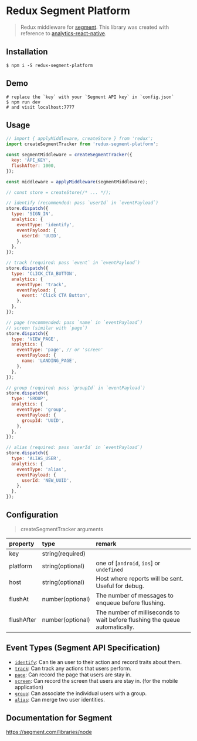 # Redux Segment Platform
> Redux middleware for [segment](https://segment.com/). This library was
> created with reference to
> [analytics-react-native](https://github.com/neiker/analytics-react-native).

## Installation
```
$ npm i -S redux-segment-platform
```

## Demo
```
# replace the `key` with your `Segment API key` in `config.json`
$ npm run dev
# and visit localhost:7777
```

## Usage
```js
// import { applyMiddleware, createStore } from 'redux';
import createSegmentTracker from 'redux-segment-platform';

const segmentMiddleware = createSegmentTracker({
  key: 'API_KEY',
  flushAfter: 1000,
});

const middleware = applyMiddleware(segmentMiddleware);

// const store = createStore(/* ... */);

// identify (recommended: pass `userId` in `eventPayload`)
store.dispatch({
  type: 'SIGN_IN',
  analytics: {
    eventType: 'identify',
    eventPayload: {
      userId: 'UUID',
    },
  },
});

// track (required: pass `event` in `eventPayload`)
store.dispatch({
  type: 'CLICK_CTA_BUTTON',
  analytics: {
    eventType: 'track',
    eventPayload: {
      event: 'Click CTA Button',
    },
  },
});

// page (recommended: pass `name` in `eventPayload`)
// screen (similar with `page`)
store.dispatch({
  type: 'VIEW_PAGE',
  analytics: {
    eventType: 'page', // or 'screen'
    eventPayload: {
      name: 'LANDING_PAGE',
    },
  },
});

// group (required: pass `groupId` in `eventPayload`)
store.dispatch({
  type: 'GROUP',
  analytics: {
    eventType: 'group',
    eventPayload: {
      groupId: 'UUID',
    },
  },
});

// alias (required: pass `userId` in `eventPayload`)
store.dispatch({
  type: 'ALIAS_USER',
  analytics: {
    eventType: 'alias',
    eventPayload: {
      userId: 'NEW_UUID',
    },
  },
});
```

## Configuration
> createSegmentTracker arguments

| property   | type             | remark |
|:-----------|:-----------------|:-------|
| key        | string(required) |        |
| platform   | string(optional) | one of [`android`, `ios`] or `undefined` |
| host       | string(optional) | Host where reports will be sent. Useful for debug. |
| flushAt    | number(optional) | The number of messages to enqueue before flushing. |
| flushAfter | number(optional) | The number of milliseconds to wait before flushing the queue automatically. |

## Event Types (Segment API Specification)
- [`identify`](https://segment.com/docs/spec/identify/): Can tie an user to their action and record traits about them.
- [`track`](https://segment.com/docs/spec/track/): Can track any actions that users perform.
- [`page`](https://segment.com/docs/spec/page/): Can record the page that users are stay in.
- [`screen`](https://segment.com/docs/spec/screen/): Can record the screen that users are stay in. (for the mobile application)
- [`group`](https://segment.com/docs/spec/group/): Can associate the individual users with a group.
- [`alias`](https://segment.com/docs/spec/alias/): Can merge two user identities.

## Documentation for Segment
https://segment.com/libraries/node
